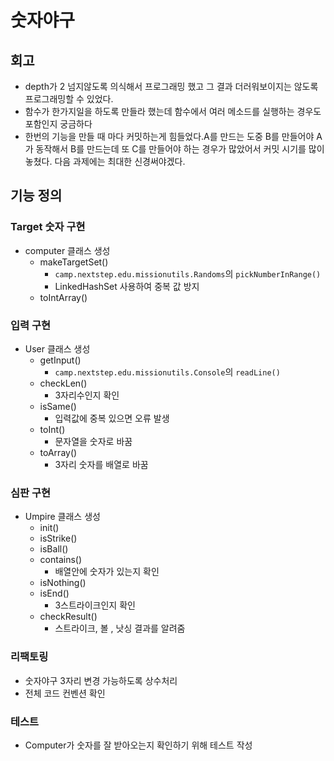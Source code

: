 # 숫자야구

## 회고

- depth가 2 넘지않도록 의식해서 프로그래밍 했고 그 결과 더러워보이지는 않도록 프로그래밍할 수 있었다.
- 함수가 한가지일을 하도록 만들라 했는데 함수에서 여러 메소드를 실행하는 경우도 포함인지 궁금하다
- 한번의 기능을 만들 때 마다 커밋하는게 힘들었다.A를 만드는 도중 B를 만들어야 A가 동작해서 B를 만드는데 또 C를 만들어야 하는 경우가 많았어서 커밋 시기를 많이 놓쳤다. 다음 과제에는 최대한 신경써야겠다.

## 기능 정의

### Target 숫자 구현

- computer 클래스 생성
    - makeTargetSet()
        - `camp.nextstep.edu.missionutils.Randoms`의 `pickNumberInRange()`
        - LinkedHashSet 사용하여 중복 값 방지
    - toIntArray()

### 입력 구현

- User 클래스 생성
    - getInput()
        - `camp.nextstep.edu.missionutils.Console`의 `readLine()`
    - checkLen()
        - 3자리수인지 확인
    - isSame()
        - 입력값에 중복 있으면 오류 발생
    - toInt()
        - 문자열을 숫자로 바꿈
    - toArray()
        - 3자리 숫자를 배열로 바꿈

### 심판 구현

- Umpire 클래스 생성
    - init()
    - isStrike()
    - isBall()
    - contains()
        - 배열안에 숫자가 있는지 확인
    - isNothing()
    - isEnd()
        - 3스트라이크인지 확인
    - checkResult()
        - 스트라이크, 볼 , 낫싱 결과를 알려줌

### 리팩토링

- 숫자야구 3자리 변경 가능하도록 상수처리
- 전체 코드 컨벤션 확인

### 테스트

- Computer가 숫자를 잘 받아오는지 확인하기 위해 테스트 작성

